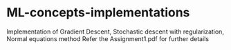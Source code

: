 # ML-concepts-implementations
Implementation of Gradient Descent, Stochastic descent with regularization, Normal equations method
Refer the Assignment1.pdf for further details

